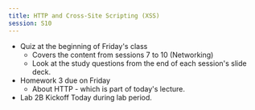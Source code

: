 ```yaml
---
title: HTTP and Cross-Site Scripting (XSS)
session: S10
---
```

* Quiz at the beginning of Friday's class
    * Covers the content from sessions 7 to 10 (Networking)
    * Look at the study questions from the end of each session's slide deck.
* Homework 3 due on Friday
    * About HTTP - which is part of today's lecture.
* Lab 2B Kickoff Today during lab period.
